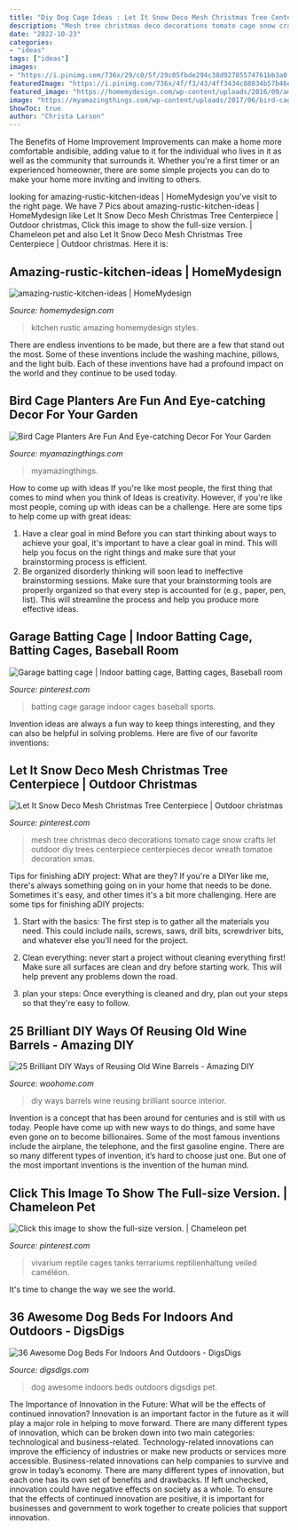 ```yaml
---
title: "Diy Dog Cage Ideas : Let It Snow Deco Mesh Christmas Tree Centerpiece"
description: "Mesh tree christmas deco decorations tomato cage snow crafts let outdoor diy trees centerpiece centerpieces decor wreath tomatoe decoration xmas"
date: "2022-10-23"
categories:
- "ideas"
tags: ["ideas"]
images:
- "https://i.pinimg.com/736x/29/c0/5f/29c05fbde294c38d92785574761bb3a0.jpg"
featuredImage: "https://i.pinimg.com/736x/4f/f3/43/4ff3434c88834b57b46e4e42770d02c0--deco-mesh-crafts-tree-centerpieces.jpg"
featured_image: "https://homemydesign.com/wp-content/uploads/2016/09/amazing-rustic-kitchen-ideas.jpg"
image: "https://myamazingthings.com/wp-content/uploads/2017/06/bird-cage-garden-ideas-12.jpg"
ShowToc: true
author: "Christa Larson"
---
```



The Benefits of Home Improvement
Improvements can make a home more comfortable andisible, adding value to it for the individual who lives in it as well as the community that surrounds it. Whether you're a first timer or an experienced homeowner, there are some simple projects you can do to make your home more inviting and inviting to others.

	

		
looking for amazing-rustic-kitchen-ideas | HomeMydesign you've visit to the right page. We have 7 Pics about amazing-rustic-kitchen-ideas | HomeMydesign like Let It Snow Deco Mesh Christmas Tree Centerpiece | Outdoor christmas, Click this image to show the full-size version. | Chameleon pet and also Let It Snow Deco Mesh Christmas Tree Centerpiece | Outdoor christmas. Here it is:
		
    
## Amazing-rustic-kitchen-ideas | HomeMydesign

<img loading=lazy src="https://homemydesign.com/wp-content/uploads/2016/09/amazing-rustic-kitchen-ideas.jpg" onerror="this.onerror=null;this.src='https://tse4.mm.bing.net/th?id=OIP.S_t8ud1vtNGd8-jGpqZifQHaLH&amp;pid=15.1';" alt="amazing-rustic-kitchen-ideas | HomeMydesign">

_Source: homemydesign.com_

>kitchen rustic amazing homemydesign styles. 

	

There are endless inventions to be made, but there are a few that stand out the most. Some of these inventions include the washing machine, pillows, and the light bulb. Each of these inventions have had a profound impact on the world and they continue to be used today.

    
## Bird Cage Planters Are Fun And Eye-catching Decor For Your Garden

<img loading=lazy src="https://myamazingthings.com/wp-content/uploads/2017/06/bird-cage-garden-ideas-12.jpg" onerror="this.onerror=null;this.src='https://tse3.mm.bing.net/th?id=OIP.LhwQSN-TfWJZHeFSVT21NwHaLH&amp;pid=15.1';" alt="Bird Cage Planters Are Fun And Eye-catching Decor For Your Garden">

_Source: myamazingthings.com_

>myamazingthings. 

	

How to come up with ideas
If you're like most people, the first thing that comes to mind when you think of Ideas is creativity. However, if you're like most people, coming up with ideas can be a challenge. 
Here are some tips to help come up with great ideas: 
1. Have a clear goal in mind 
Before you can start thinking about ways to achieve your goal, it's important to have a clear goal in mind. This will help you focus on the right things and make sure that your brainstorming process is efficient. 
2. Be organized 
 disorderly thinking will soon lead to ineffective brainstorming sessions. Make sure that your brainstorming tools are properly organized so that every step is accounted for (e.g., paper, pen, list). This will streamline the process and help you produce more effective ideas. 

    
## Garage Batting Cage | Indoor Batting Cage, Batting Cages, Baseball Room

<img loading=lazy src="https://i.pinimg.com/736x/29/c0/5f/29c05fbde294c38d92785574761bb3a0.jpg" onerror="this.onerror=null;this.src='https://tse2.mm.bing.net/th?id=OIP.9QI6GM-cmGWS3vteQJgl2QHaKw&amp;pid=15.1';" alt="Garage batting cage | Indoor batting cage, Batting cages, Baseball room">

_Source: pinterest.com_

>batting cage garage indoor cages baseball sports. 

	

Invention ideas are always a fun way to keep things interesting, and they can also be helpful in solving problems. Here are five of our favorite inventions: 

    
## Let It Snow Deco Mesh Christmas Tree Centerpiece | Outdoor Christmas

<img loading=lazy src="https://i.pinimg.com/736x/4f/f3/43/4ff3434c88834b57b46e4e42770d02c0--deco-mesh-crafts-tree-centerpieces.jpg" onerror="this.onerror=null;this.src='https://tse1.mm.bing.net/th?id=OIP.ONoYoy89PfMAxh0n8jkOUAHaNK&amp;pid=15.1';" alt="Let It Snow Deco Mesh Christmas Tree Centerpiece | Outdoor christmas">

_Source: pinterest.com_

>mesh tree christmas deco decorations tomato cage snow crafts let outdoor diy trees centerpiece centerpieces decor wreath tomatoe decoration xmas. 

	

Tips for finishing aDIY project: What are they?
If you're a DIYer like me, there's always something going on in your home that needs to be done. Sometimes it's easy, and other times it's a bit more challenging. Here are some tips for finishing aDIY projects:
1. Start with the basics: The first step is to gather all the materials you need. This could include nails, screws, saws, drill bits, screwdriver bits, and whatever else you'll need for the project.

2. Clean everything: never start a project without cleaning everything first! Make sure all surfaces are clean and dry before starting work. This will help prevent any problems down the road.

3. plan your steps: Once everything is cleaned and dry, plan out your steps so that they're easy to follow.

    
## 25 Brilliant DIY Ways Of Reusing Old Wine Barrels - Amazing DIY

<img loading=lazy src="https://www.woohome.com/wp-content/uploads/2013/12/DIY-Ways-To-Re-Use-Wine-Barrels-3.jpg" onerror="this.onerror=null;this.src='https://tse4.mm.bing.net/th?id=OIP.rkUhJfrErLTAYQrKdm0gmgHaLH&amp;pid=15.1';" alt="25 Brilliant DIY Ways of Reusing Old Wine Barrels - Amazing DIY">

_Source: woohome.com_

>diy ways barrels wine reusing brilliant source interior. 

	

Invention is a concept that has been around for centuries and is still with us today. People have come up with new ways to do things, and some have even gone on to become billionaires. Some of the most famous inventions include the airplane, the telephone, and the first gasoline engine. There are so many different types of invention, it’s hard to choose just one. But one of the most important inventions is the invention of the human mind.

    
## Click This Image To Show The Full-size Version. | Chameleon Pet

<img loading=lazy src="https://i.pinimg.com/736x/61/1c/47/611c4773b3ddb0662db8fc19496dd7aa.jpg" onerror="this.onerror=null;this.src='https://tse4.mm.bing.net/th?id=OIP.ft74D-eThyPiaTcQsjYydgHaJ4&amp;pid=15.1';" alt="Click this image to show the full-size version. | Chameleon pet">

_Source: pinterest.com_

>vivarium reptile cages tanks terrariums reptilienhaltung veiled caméléon. 

	

It's time to change the way we see the world.

    
## 36 Awesome Dog Beds For Indoors And Outdoors - DigsDigs

<img loading=lazy src="http://www.digsdigs.com/photos/awesome-dog-beds-for-indoors-and-outdoors-12.jpg" onerror="this.onerror=null;this.src='https://tse3.mm.bing.net/th?id=OIP.OTNGHdmyPcxj0Jv3TfUoqAHaLH&amp;pid=15.1';" alt="36 Awesome Dog Beds For Indoors And Outdoors - DigsDigs">

_Source: digsdigs.com_

>dog awesome indoors beds outdoors digsdigs pet. 

	

The Importance of Innovation in the Future: What will be the effects of continued innovation?
Innovation is an important factor in the future as it will play a major role in helping to move forward. There are many different types of innovation, which can be broken down into two main categories: technological and business-related. Technology-related innovations can improve the efficiency of industries or make new products or services more accessible. Business-related innovations can help companies to survive and grow in today’s economy. There are many different types of innovation, but each one has its own set of benefits and drawbacks. If left unchecked, innovation could have negative effects on society as a whole. To ensure that the effects of continued innovation are positive, it is important for businesses and government to work together to create policies that support innovation.

